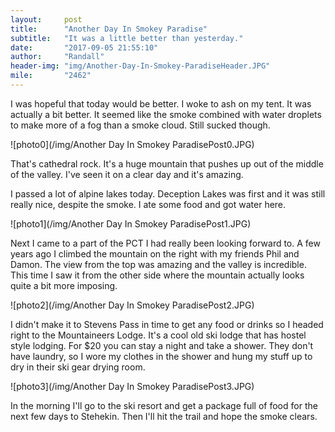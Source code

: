 ```yaml
---
layout:     post
title:      "Another Day In Smokey Paradise"
subtitle:   "It was a little better than yesterday."
date:       "2017-09-05 21:55:10"
author:     "Randall"
header-img: "img/Another-Day-In-Smokey-ParadiseHeader.JPG"
mile:       "2462"
---
```

I was hopeful that today would be better. I woke to ash on my tent. It was actually a bit better. It seemed like the smoke combined with water droplets to make more of a fog than a smoke cloud. Still sucked though.

![photo0](/img/Another Day In Smokey ParadisePost0.JPG)

That's cathedral rock. It's a huge mountain that pushes up out of the middle of the valley. I've seen it on a clear day and it's amazing.

I passed a lot of alpine lakes today. Deception Lakes was first and it was still really nice, despite the smoke. I ate some food and got water here.

![photo1](/img/Another Day In Smokey ParadisePost1.JPG)

Next I came to a part of the PCT I had really been looking forward to. A few years ago I climbed the mountain on the right with my friends Phil and Damon. The view from the top was amazing and the valley is incredible. This time I saw it from the other side where the mountain actually looks quite a bit more imposing.

![photo2](/img/Another Day In Smokey ParadisePost2.JPG)

I didn't make it to Stevens Pass in time to get any food or drinks so I headed right to the Mountaineers Lodge. It's a cool old ski lodge that has hostel style lodging. For $20 you can stay a night and take a shower. They don't have laundry, so I wore my clothes in the shower and hung my stuff up to dry in their ski gear drying room.

![photo3](/img/Another Day In Smokey ParadisePost3.JPG)

In the morning I'll go to the ski resort and get a package full of food for the next few days to Stehekin. Then I'll hit the trail and hope the smoke clears.
